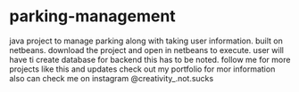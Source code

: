 # parking-management
java project to manage parking along with taking user information.
built on netbeans. 
download the project and open in netbeans to execute. 
user will have ti create database for backend this has to be noted.
follow me for more projects like this and updates 
check out my portfolio for mor information
also can check me on instagram @creativity_.not.sucks
